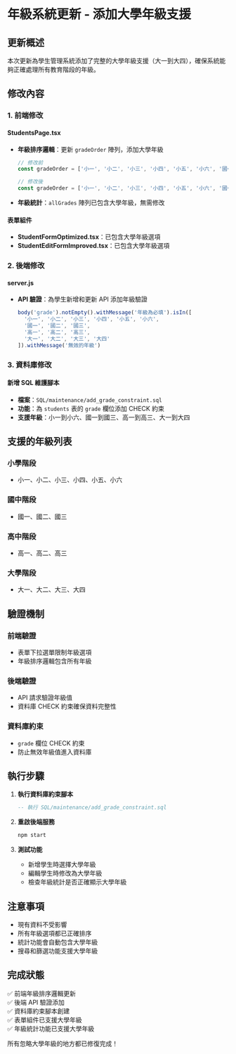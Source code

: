 # 年級系統更新 - 添加大學年級支援

## 更新概述
本次更新為學生管理系統添加了完整的大學年級支援（大一到大四），確保系統能夠正確處理所有教育階段的年級。

## 修改內容

### 1. 前端修改

#### StudentsPage.tsx
- **年級排序邏輯**：更新 `gradeOrder` 陣列，添加大學年級
  ```typescript
  // 修改前
  const gradeOrder = ['小一', '小二', '小三', '小四', '小五', '小六', '國一', '國二', '國三', '高一', '高二', '高三'];
  
  // 修改後
  const gradeOrder = ['小一', '小二', '小三', '小四', '小五', '小六', '國一', '國二', '國三', '高一', '高二', '高三', '大一', '大二', '大三', '大四'];
  ```

- **年級統計**：`allGrades` 陣列已包含大學年級，無需修改

#### 表單組件
- **StudentFormOptimized.tsx**：已包含大學年級選項
- **StudentEditFormImproved.tsx**：已包含大學年級選項

### 2. 後端修改

#### server.js
- **API 驗證**：為學生新增和更新 API 添加年級驗證
  ```javascript
  body('grade').notEmpty().withMessage('年級為必填').isIn([
    '小一', '小二', '小三', '小四', '小五', '小六',
    '國一', '國二', '國三',
    '高一', '高二', '高三',
    '大一', '大二', '大三', '大四'
  ]).withMessage('無效的年級')
  ```

### 3. 資料庫修改

#### 新增 SQL 維護腳本
- **檔案**：`SQL/maintenance/add_grade_constraint.sql`
- **功能**：為 `students` 表的 `grade` 欄位添加 CHECK 約束
- **支援年級**：小一到小六、國一到國三、高一到高三、大一到大四

## 支援的年級列表

### 小學階段
- 小一、小二、小三、小四、小五、小六

### 國中階段
- 國一、國二、國三

### 高中階段
- 高一、高二、高三

### 大學階段
- 大一、大二、大三、大四

## 驗證機制

### 前端驗證
- 表單下拉選單限制年級選項
- 年級排序邏輯包含所有年級

### 後端驗證
- API 請求驗證年級值
- 資料庫 CHECK 約束確保資料完整性

### 資料庫約束
- `grade` 欄位 CHECK 約束
- 防止無效年級值進入資料庫

## 執行步驟

1. **執行資料庫約束腳本**
   ```sql
   -- 執行 SQL/maintenance/add_grade_constraint.sql
   ```

2. **重啟後端服務**
   ```bash
   npm start
   ```

3. **測試功能**
   - 新增學生時選擇大學年級
   - 編輯學生時修改為大學年級
   - 檢查年級統計是否正確顯示大學年級

## 注意事項

- 現有資料不受影響
- 所有年級選項都已正確排序
- 統計功能會自動包含大學年級
- 搜尋和篩選功能支援大學年級

## 完成狀態

✅ 前端年級排序邏輯更新  
✅ 後端 API 驗證添加  
✅ 資料庫約束腳本創建  
✅ 表單組件已支援大學年級  
✅ 年級統計功能已支援大學年級  

所有忽略大學年級的地方都已修復完成！ 